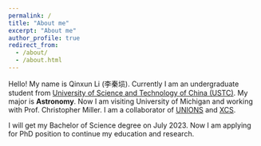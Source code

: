 ```yaml
---
permalink: /
title: "About me"
excerpt: "About me"
author_profile: true
redirect_from: 
  - /about/
  - /about.html
---
```


Hello! My name is Qinxun Li (李秦埙). Currently I am an undergraduate student from [University of Science and Technology of China (USTC)](https://en.physics.ustc.edu.cn/main.htm). My major is **Astronomy**. Now I am visiting University of Michigan and working with Prof. Christopher Miller. I am a collaborator of [UNIONS](https://www.skysurvey.cc/) and [XCS](https://astro.ukzn.ac.za/~xcs/).

I will get my Bachelor of Science degree on July 2023. Now I am applying for PhD position to continue my education and research.

<!-- Research experience
======
**For more details or entire abstract of papers, see [Research Experience](research.md) and [Publication](publications.md)**
* **Subhalo Properties From SDSS Satellte Lensing**
  * Credit: First author
  * Supervisor: [Prof. Wentao Luo](https://www.researchgate.net/profile/Wentao-Luo) (USTC) and [Prof. Huiyuan Wang](http://staff.ustc.edu.cn/~whywang/) (USTC)
  * State: To be submitted to ApJ
  * Apply galaxy-galaxy lensing to satellite galaxies in Yang's SDSS group catalog 
  * **Discover an unreported selection effect** 
  * We find that **Smaller subhalo suffers more sever tidal stripping**.

* **Comparison between Caustic Mass and Weak Lensing Mass**
  * Credit: Second author. I conducted most of measurement, modeling and tests of weak lensing side
  * Supervisor: [Prof. Chris Miller](https://lsa.umich.edu/astro/people/core-faculty/christoq.html) (Umich. First author of the paper) and [Prof. Wentao Luo](https://www.researchgate.net/profile/Wentao-Luo)
  * State: Paper in preparation.
  * Use two methods, caustic (dynamical analysis in phase space) and weak lensing, to measure halo mass of clusters in C4 catalog.
  * **The first comparison analysis** between stacked caustic and stack weak lensing halo mass. 
  * Help achieve better consistent halo mass measurement and reveal more potential errors.

* **Investigating halo properties of AGNs with CDF and VOICE**
  * Credit: First author
  * Supervisor: [Prof. Wentao Luo](https://www.researchgate.net/profile/Wentao-Luo) & [Prof. Huiyuan Wang](http://staff.ustc.edu.cn/~whywang/)
  * State: **Data access proposal approved**. 
  * Use shape catalog of VOICE to investigate halo properties of AGNs and X-ray galaxies in CDF 7ms catalog.

* **$M_{halo}-M_{BH}$ Relation from Weak Lensing**
  * Credit: First author
  * Supervisor: [Prof. Martin Kilbinger](http://www.cosmostat.org/people/kilbinger) (CEA) & [Prof. Wentao Luo](https://www.researchgate.net/profile/Wentao-Luo)
  * State: **Data access proposal approved**. 
  * **The first weak lensing measurement to $M_{halo}-M_{BH}$ relation**

* **Subhalo Scaling Relation from Weak Lensing Observation**
  * Credit: First author
  * Supervisor: [Prof. Wentao Luo](https://www.researchgate.net/profile/Wentao-Luo), [Prof. Huiyuan Wang](http://staff.ustc.edu.cn/~whywang/) and [Prof. Houjun Mo](https://people.astro.umass.edu/~hjmo/)
  * State: In preparation
  * Combine data from several weak lensing survey to constrain parameters of stellar-to-subhalo mass relation.

* **Dark energy properties constrain from KiDS Shear Ratio Test**
  * Credit: First author 
  * Supervisor: [Prof. Martin Kilbinger](http://www.cosmostat.org/people/kilbinger) and [Prof. Wentao Luo](https://www.researchgate.net/profile/Wentao-Luo)
  * State: In preparation
  * Try to constrain cosmological parameters from shear ratio test with calibrated redshift distribution.

Skills
======
* Galaxy-galaxy Signal Measurement and Modeling
  * Familiar with most of popular weak lensing shape catalogs: SDSS, Decals, KiDS, UNIONS, DES and HSC.
  * Rich experience in using different measurement pipelines.
  * Rich experience to construct different ESD model according to physics.
  * Awareness of main errors of galaxy-galaxy lensing.
* Extract data from `.fits`, `.hdf5` and ASCII table.
  * Especially for catalog data
* MCMC model fitting
* Data visualization
* Programming languages: `Python` (My usual language), `IDL`, `C` and `Fortran` (Just a beginner, Fortran is so complex and difficult for humans today)

Other preparation for PhD
======
* Very good preparation in math, physics, astronomy and statistics (overall GPA: **3.78/4.3** or 3.74/4.0). *Click [Grades](grades.md) to see my courses and grades*. 
* Passing 8 graduate courses (31 credits) in math, physics and astrophysics with high grades (**3.92/4.0** or 90.4/100 for these courses)
* Awareness of important telescopes and survey projects among the world
* Rich experience in international collaboration
* Rich experience in working parallel on several works
* English: TOEFL iBT score (91)
* Experience of giving talks

Research Superiors
======
My research supervisors now are [Prof. Wentao Luo (罗文涛)](https://www.researchgate.net/profile/Wentao-Luo) and [Prof. Huiyuan Wang (王慧元)](http://staff.ustc.edu.cn/~whywang/). Prof. Luo is an expert in weak gravitational lensing. He is an active member of [HSC](https://www.subarutelescope.org/Observing/Instruments/HSC/index.html) and [WFST](http://wfst.ustc.edu.cn/main.htm). Prof. Wang is famous for his work on tidal field reconstrution from SDSS and constrain simulation project [ELUCID](https://weiguangcui.github.io/ELUCID/). They are guiding me to the right way to become an astrophysicist.

[Prof. Christopher J. Miller](https://lsa.umich.edu/astro/people/core-faculty/christoq.html) and [Prof. Martin Kilbinger](http://www.cosmostat.org/people/kilbinger) are my co-supervisors. I also learn a lot from collaboration with them. Prof. Miller guides me to investigate properties of galaxy clusters. 

Research Interests
======
- Galaxy formation and evolution (*)
- Gravitational lensing (*)
- Galaxy clusters (*)
- Large scale structure
- Data mining in astrophysics 
- Cosmological constraint from large scale structure (*)
- Cosmological simulation
- Coevolution of supermassive black holes and galaxies (and dark matter halo)
- Pipeline of image survey
- More ......

I am only a beginner in astronomy and astrophysics with pratical experience in few fields. **So I am always very willing to participate in work of unfamiliar fields.** 

'*' in the list above means that I have pratical experience in that field. During my undergraduate career, my research focus on applying weak lensing technique to do astrophysics and cosmology. However, I also keep in touch with several topics such as cosmological simulation, photoz calibration, galaxy quenching, galactic dynamics, group finder, AGN feedback and so on through courses, talks, group members, collaborators and arxiv. I hope to explore wider world, or larger universe, during my graduate period. -->